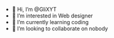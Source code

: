 - 👋 Hi, I’m @GliXYT
- 👀 I’m interested in Web designer
- 🌱 I’m currently learning coding
- 💞️ I’m looking to collaborate on nobody

<!---
GliXYT/GliXYT is a ✨ special ✨ repository because its `README.md` (this file) appears on your GitHub profile.
You can click the Preview link to take a look at your changes.
--->
